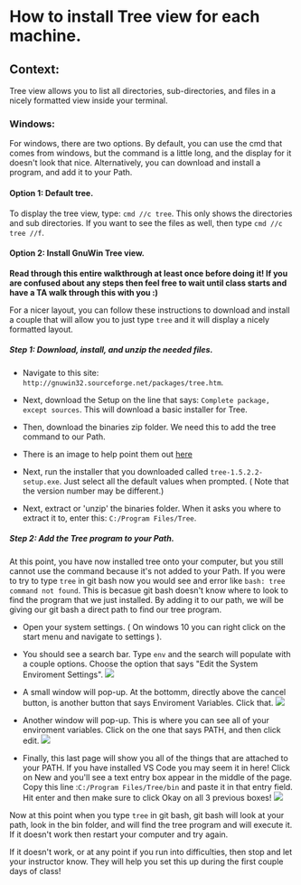 # How to install Tree view for each machine.

## Context:

Tree view allows you to list all directories, sub-directories, and files in a nicely formatted view inside your terminal.

### Windows:

For windows, there are two options. By default, you can use the cmd that comes from windows, but the command is a little long, and the display for it doesn't look that nice. Alternatively, you can download and install a program, and add it to your Path.


#### Option 1: Default tree.

To display the tree view, type: `cmd //c tree`. This only shows the directories and sub directories. If you want to see the files as well, then type `cmd //c tree //f`.




#### Option 2: Install GnuWin Tree view.


**Read through this entire walkthrough at least once before doing it! If you are confused about any steps then feel free to wait until class starts and have a TA walk through this with you :)**

For a nicer layout, you can follow these instructions to download and install a couple  that will allow you to just type `tree` and it will display a nicely formatted layout.

##### Step 1: Download, install, and unzip the needed files.

- Navigate to this site: `http://gnuwin32.sourceforge.net/packages/tree.htm`.
- Next, download the Setup on the line that says:  `Complete package, except sources`. This will download a basic installer for Tree.
- Then, download the binaries zip folder. We need this to add the tree command to our Path.
- There is an image to help point them out [here](https://imgur.com/a/jcznS)
   
- Next, run the installer that you downloaded called `tree-1.5.2.2-setup.exe`. Just select all the default values when prompted. ( Note that the version number may be different.)
- Next, extract or 'unzip' the binaries folder. When it asks you where to extract it to, enter this: `C:/Program Files/Tree`.

##### Step 2: Add the Tree program to your Path.

At this point, you have now installed tree onto your computer, but you still cannot use the command because it's not added to your Path. 
If you were to try to type `tree` in git bash now you would see and error like `bash: tree command not found`. This is becasue git bash doesn't know where to look to find the program that we just installed. By adding it to our path, we will be giving our git bash a direct path to find our tree program.

- Open your system settings. ( On windows 10 you can right click on the start menu and navigate to settings ).

- You should see a search bar. Type `env` and the search will populate with a couple options. Choose the option that says "Edit the System Enviroment Settings".
![](https://i.imgur.com/ZT7xvD9.png)

- A small window will pop-up. At the bottomm, directly above the cancel button, is another button that says Enviroment Variables. Click that.
![](https://i.imgur.com/IjkiSrk.png)

- Another window will pop-up. This is where you can see all of your enviroment variables. Click on the one that says PATH, and then click edit.
![](https://i.imgur.com/t25DE7n.png)

- Finally, this last page will show you all of the things that are attached to your PATH. If you have installed VS Code you may seem it in here! Click on New and you'll see a text entry box appear in the middle of the page. Copy this line :`C:/Program Files/Tree/bin` and paste it in that entry field. Hit enter and then make sure to click Okay on all 3 previous boxes!
![](https://i.imgur.com/1RmmVdh.png)

Now at this point when you type `tree` in git bash, git bash will look at your path, look in the bin folder, and will find the tree program and will execute it. If it doesn't work then restart your computer and try again.


If it doesn't work, or at any point if you run into difficulties, then stop and let your instructor know. They will help you set this up during the first couple days of class!
 
